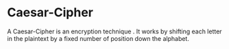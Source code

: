 # Caesar-Cipher
A Caesar-Cipher is an encryption technique . It works by shifting each letter in the plaintext by a fixed number of position down the alphabet.
